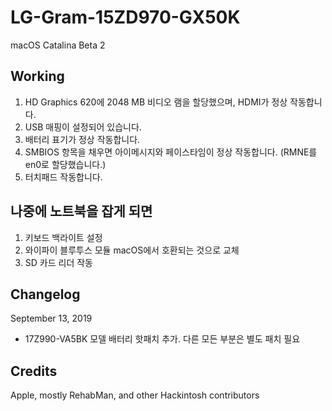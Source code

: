 # LG-Gram-15ZD970-GX50K
macOS Catalina Beta 2
## Working
  1. HD Graphics 620에 2048 MB 비디오 램을 할당했으며, HDMI가 정상 작동합니다.
  2. USB 매핑이 설정되어 있습니다.
  3. 배터리 표기가 정상 작동합니다.
  4. SMBIOS 항목을 채우면 아이메시지와 페이스타임이 정상 작동합니다. (RMNE를 en0로 할당했습니다.)
  5. 터치패드 작동합니다.
## 나중에 노트북을 잡게 되면
  1. 키보드 백라이트 설정
  2. 와이파이 블루투스 모듈 macOS에서 호환되는 것으로 교체
  3. SD 카드 리더 작동
## Changelog
September 13, 2019
- 17Z990-VA5BK 모델 배터리 핫패치 추가. 다른 모든 부분은 별도 패치 필요
## Credits
Apple, mostly RehabMan, and other Hackintosh contributors
